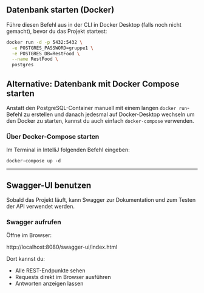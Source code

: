 ## Datenbank starten (Docker)

Führe diesen Befehl aus in der CLI in Docker Desktop (falls noch nicht gemacht), bevor du das Projekt startest:

```bash
docker run -d -p 5432:5432 \
  -e POSTGRES_PASSWORD=gruppe1 \
  -e POSTGRES_DB=RestFood \
  --name RestFood \
  postgres
```
## Alternative: Datenbank mit Docker Compose starten

Anstatt den PostgreSQL-Container manuell mit einem langen `docker run`-Befehl zu erstellen und danach jedesmal auf Docker-Desktop wechseln um den Docker zu starten, kannst du auch einfach `docker-compose` verwenden.  

### Über Docker-Compose starten

Im Terminal in IntelliJ folgenden Befehl eingeben:
```
docker-compose up -d
```

---
## Swagger-UI benutzen

Sobald das Projekt läuft, kann Swagger zur Dokumentation und zum Testen der API verwendet werden.

### Swagger aufrufen

Öffne im Browser:

http://localhost:8080/swagger-ui/index.html

Dort kannst du:

- Alle REST-Endpunkte sehen
- Requests direkt im Browser ausführen
- Antworten anzeigen lassen
